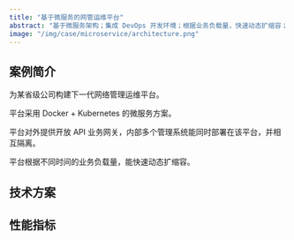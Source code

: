 ```yaml
---
title: "基于微服务的网管运维平台"
abstract: "基于微服务架构；集成 DevOps 开发环境；根据业务负载量，快速动态扩缩容；支持租户管理和租户隔离；提供 API 网关，对外提供开放 API"
image: "/img/case/microservice/architecture.png"
---
```


## 案例简介
为某省级公司构建下一代网络管理运维平台。

平台采用 Docker + Kubernetes 的微服务方案。

平台对外提供开放 API 业务网关，内部多个管理系统能同时部署在该平台，并相互隔离。

平台根据不同时间的业务负载量，能快速动态扩缩容。

## 技术方案


## 性能指标
